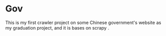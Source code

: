 # Gov
 This is my first crawler project on  some Chinese government's website as my graduation project, and it is bases on scrapy .
